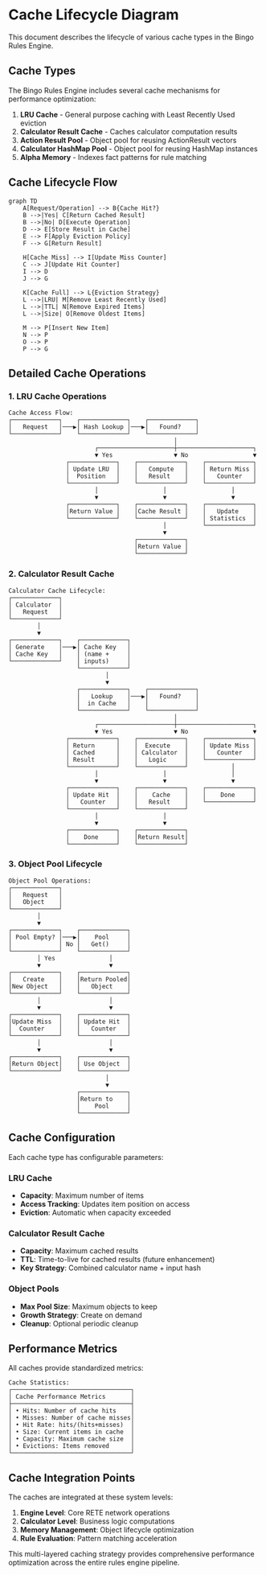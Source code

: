 # Cache Lifecycle Diagram

This document describes the lifecycle of various cache types in the Bingo Rules Engine.

## Cache Types

The Bingo Rules Engine includes several cache mechanisms for performance optimization:

1. **LRU Cache** - General purpose caching with Least Recently Used eviction
2. **Calculator Result Cache** - Caches calculator computation results
3. **Action Result Pool** - Object pool for reusing ActionResult vectors
4. **Calculator HashMap Pool** - Object pool for reusing HashMap instances
5. **Alpha Memory** - Indexes fact patterns for rule matching

## Cache Lifecycle Flow

```mermaid
graph TD
    A[Request/Operation] --> B{Cache Hit?}
    B -->|Yes| C[Return Cached Result]
    B -->|No| D[Execute Operation]
    D --> E[Store Result in Cache]
    E --> F[Apply Eviction Policy]
    F --> G[Return Result]
    
    H[Cache Miss] --> I[Update Miss Counter]
    C --> J[Update Hit Counter]
    I --> D
    J --> G
    
    K[Cache Full] --> L{Eviction Strategy}
    L -->|LRU| M[Remove Least Recently Used]
    L -->|TTL| N[Remove Expired Items]
    L -->|Size| O[Remove Oldest Items]
    
    M --> P[Insert New Item]
    N --> P
    O --> P
    P --> G
```

## Detailed Cache Operations

### 1. LRU Cache Operations

```
Cache Access Flow:
┌─────────────┐    ┌─────────────┐    ┌─────────────┐
│   Request   │───▶│ Hash Lookup │───▶│   Found?    │
└─────────────┘    └─────────────┘    └─────────────┘
                                              │
                        ┌─────────────────────┼─────────────────────┐
                        ▼ Yes                 ▼ No                  ▼
                ┌─────────────┐    ┌─────────────┐    ┌─────────────┐
                │ Update LRU  │    │   Compute   │    │ Return Miss │
                │  Position   │    │   Result    │    │   Counter   │
                └─────────────┘    └─────────────┘    └─────────────┘
                        │                  │                  │
                        ▼                  ▼                  ▼
                ┌─────────────┐    ┌─────────────┐    ┌─────────────┐
                │Return Value │    │Cache Result │    │   Update    │
                └─────────────┘    └─────────────┘    │ Statistics  │
                                           │          └─────────────┘
                                           ▼
                                   ┌─────────────┐
                                   │Return Value │
                                   └─────────────┘
```

### 2. Calculator Result Cache

```
Calculator Cache Lifecycle:
┌─────────────┐
│ Calculator  │
│   Request   │
└─────────────┘
        │
        ▼
┌─────────────┐    ┌─────────────┐
│ Generate    │───▶│ Cache Key   │
│ Cache Key   │    │ (name +     │
└─────────────┘    │ inputs)     │
                   └─────────────┘
                           │
                           ▼
                   ┌─────────────┐    ┌─────────────┐
                   │   Lookup    │───▶│   Found?    │
                   │  in Cache   │    │             │
                   └─────────────┘    └─────────────┘
                                              │
                        ┌─────────────────────┼─────────────────────┐
                        ▼ Yes                 ▼ No                  ▼
                ┌─────────────┐    ┌─────────────┐    ┌─────────────┐
                │ Return      │    │  Execute    │    │ Update Miss │
                │ Cached      │    │ Calculator  │    │   Counter   │
                │ Result      │    │   Logic     │    └─────────────┘
                └─────────────┘    └─────────────┘            │
                        │                  │                  │
                        ▼                  ▼                  ▼
                ┌─────────────┐    ┌─────────────┐    ┌─────────────┐
                │ Update Hit  │    │    Cache    │    │    Done     │
                │   Counter   │    │   Result    │    └─────────────┘
                └─────────────┘    └─────────────┘
                        │                  │
                        ▼                  ▼
                ┌─────────────┐    ┌─────────────┐
                │    Done     │    │Return Result│
                └─────────────┘    └─────────────┘
```

### 3. Object Pool Lifecycle

```
Object Pool Operations:
┌─────────────┐
│   Request   │
│   Object    │
└─────────────┘
        │
        ▼
┌─────────────┐    ┌─────────────┐
│ Pool Empty? │───▶│    Pool     │
│             │ No │   Get()     │
└─────────────┘    └─────────────┘
        │ Yes               │
        ▼                   ▼
┌─────────────┐    ┌─────────────┐
│   Create    │    │Return Pooled│
│New Object   │    │   Object    │
└─────────────┘    └─────────────┘
        │                   │
        ▼                   ▼
┌─────────────┐    ┌─────────────┐
│Update Miss  │    │ Update Hit  │
│  Counter    │    │   Counter   │
└─────────────┘    └─────────────┘
        │                   │
        ▼                   ▼
┌─────────────┐    ┌─────────────┐
│Return Object│    │ Use Object  │
└─────────────┘    └─────────────┘
                           │
                           ▼
                   ┌─────────────┐
                   │Return to    │
                   │    Pool     │
                   └─────────────┘
```

## Cache Configuration

Each cache type has configurable parameters:

### LRU Cache
- **Capacity**: Maximum number of items
- **Access Tracking**: Updates item position on access
- **Eviction**: Automatic when capacity exceeded

### Calculator Result Cache  
- **Capacity**: Maximum cached results
- **TTL**: Time-to-live for cached results (future enhancement)
- **Key Strategy**: Combined calculator name + input hash

### Object Pools
- **Max Pool Size**: Maximum objects to keep
- **Growth Strategy**: Create on demand
- **Cleanup**: Optional periodic cleanup

## Performance Metrics

All caches provide standardized metrics:

```
Cache Statistics:
┌─────────────────────────────────┐
│ Cache Performance Metrics       │
├─────────────────────────────────┤
│ • Hits: Number of cache hits    │
│ • Misses: Number of cache misses│
│ • Hit Rate: hits/(hits+misses)  │
│ • Size: Current items in cache  │
│ • Capacity: Maximum cache size  │
│ • Evictions: Items removed      │
└─────────────────────────────────┘
```

## Cache Integration Points

The caches are integrated at these system levels:

1. **Engine Level**: Core RETE network operations
2. **Calculator Level**: Business logic computations  
3. **Memory Management**: Object lifecycle optimization
4. **Rule Evaluation**: Pattern matching acceleration

This multi-layered caching strategy provides comprehensive performance optimization across the entire rules engine pipeline.